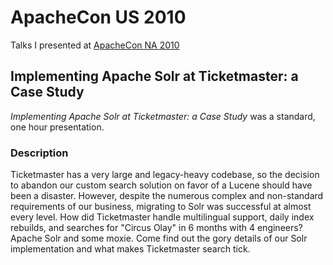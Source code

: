 # ApacheCon US 2010

Talks I presented at [ApacheCon NA 2010](http://www.apachecon.com/c/acna2010/)

## Implementing Apache Solr at Ticketmaster: a Case Study

*Implementing Apache Solr at Ticketmaster: a Case Study* was a standard, one hour presentation.

### Description

Ticketmaster has a very large and legacy-heavy codebase, so the decision to abandon our custom search solution on favor of a Lucene should have been a disaster. However, despite the numerous complex and non-standard requirements of our business, migrating to Solr was successful at almost every level. How did Ticketmaster handle multilingual support, daily index rebuilds, and searches for "Circus Olay" in 6 months with 4 engineers? Apache Solr and some moxie. Come find out the gory details of our Solr implementation and what makes Ticketmaster search tick.
